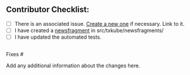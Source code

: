 ## Contributor Checklist:

* [ ] There is an associated issue.
      [Create a new one](https://github.com/LeastAuthority/txkube/issues/new) if necessary.
      Link to it.
* [ ] I have created a [newsfragment](http://towncrier.readthedocs.io/en/actual-freaking-docs/quickstart.html#creating-news-fragments) in src/txkube/newsfragments/
* [ ] I have updated the automated tests.

##

Fixes #<issue number>

Add any additional information about the changes here.
